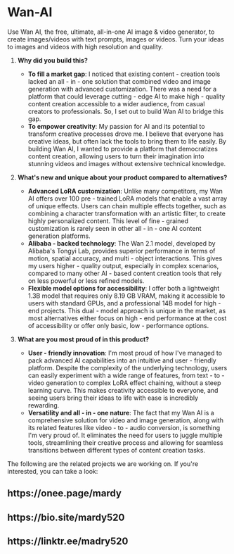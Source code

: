 # Wan-AI
Use Wan AI, the free, ultimate, all-in-one AI image &amp; video generator, to create images/videos with text prompts, images or videos. Turn your ideas to images and videos with high resolution and quality.

1. **Why did you build this?**
   - **To fill a market gap**: I noticed that existing content - creation tools lacked an all - in - one solution that combined video and image generation with advanced customization. There was a need for a platform that could leverage cutting - edge AI to make high - quality content creation accessible to a wider audience, from casual creators to professionals. So, I set out to build Wan AI to bridge this gap.
   - **To empower creativity**: My passion for AI and its potential to transform creative processes drove me. I believe that everyone has creative ideas, but often lack the tools to bring them to life easily. By building Wan AI, I wanted to provide a platform that democratizes content creation, allowing users to turn their imagination into stunning videos and images without extensive technical knowledge.

2. **What's new and unique about your product compared to alternatives?**
   - **Advanced LoRA customization**: Unlike many competitors, my Wan AI offers over 100 pre - trained LoRA models that enable a vast array of unique effects. Users can chain multiple effects together, such as combining a character transformation with an artistic filter, to create highly personalized content. This level of fine - grained customization is rarely seen in other all - in - one AI content generation platforms.
   - **Alibaba - backed technology**: The Wan 2.1 model, developed by Alibaba's Tongyi Lab, provides superior performance in terms of motion, spatial accuracy, and multi - object interactions. This gives my users higher - quality output, especially in complex scenarios, compared to many other AI - based content creation tools that rely on less powerful or less refined models.
   - **Flexible model options for accessibility**: I offer both a lightweight 1.3B model that requires only 8.19 GB VRAM, making it accessible to users with standard GPUs, and a professional 14B model for high - end projects. This dual - model approach is unique in the market, as most alternatives either focus on high - end performance at the cost of accessibility or offer only basic, low - performance options.

3. **What are you most proud of in this product?**
   - **User - friendly innovation**: I'm most proud of how I've managed to pack advanced AI capabilities into an intuitive and user - friendly platform. Despite the complexity of the underlying technology, users can easily experiment with a wide range of features, from text - to - video generation to complex LoRA effect chaining, without a steep learning curve. This makes creativity accessible to everyone, and seeing users bring their ideas to life with ease is incredibly rewarding.
   - **Versatility and all - in - one nature**: The fact that my Wan AI is a comprehensive solution for video and image generation, along with its related features like video - to - audio conversion, is something I'm very proud of. It eliminates the need for users to juggle multiple tools, streamlining their creative process and allowing for seamless transitions between different types of content creation tasks. 


The following are the related projects we are working on. If you're interested, you can take a look: 
 <h2>https://onee.page/mardy</h2>
 <h2>https://bio.site/mardy520</h2>
 <h2>https://linktr.ee/madry520</h2>
